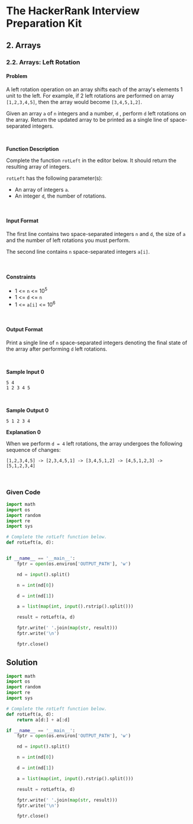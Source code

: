 # The HackerRank Interview Preparation Kit
## 2. Arrays

### 2.2. Arrays: Left Rotation

#### Problem

A left rotation operation on an array shifts each of the array's elements 1 unit to the left. For example, if 2 left rotations are performed on array `[1,2,3,4,5]`, then the array would become `[3,4,5,1,2]`.

Given an array `a` of `n` integers and a number, `d` , perform `d` left rotations on the array. Return the updated array to be printed as a single line of space-separated integers.

<br>

**Function Description**

Complete the function `rotLeft` in the editor below. It should return the resulting array of integers.

`rotLeft` has the following parameter(s):

* An array of integers `a`.
* An integer `d`, the number of rotations.

<br>

#### Input Format

The first line contains two space-separated integers `n` and `d`, the size of `a` and the number of left rotations you must perform.

The second line contains `n` space-separated integers `a[i]`.

<br>

#### Constraints

* 1 <= `n` <= 10<sup>5</sup>
* 1 <= `d` <= `n`
* 1 <= `a[i]` <= 10<sup>6</sup>



<br>

#### Output Format

Print a single line of `n` space-separated integers denoting the final state of the array after performing `d` left rotations.

<br>

**Sample Input 0**

```
5 4
1 2 3 4 5
```

<br>

**Sample Output 0**

```
5 1 2 3 4
```


**Explanation 0**

When we perform `d = 4` left rotations, the array undergoes the following sequence of changes:

```
[1,2,3,4,5] -> [2,3,4,5,1] -> [3,4,5,1,2] -> [4,5,1,2,3] -> [5,1,2,3,4]
```

<br>



### Given Code

```python
import math
import os
import random
import re
import sys

# Complete the rotLeft function below.
def rotLeft(a, d):


if __name__ == '__main__':
    fptr = open(os.environ['OUTPUT_PATH'], 'w')

    nd = input().split()

    n = int(nd[0])

    d = int(nd[1])

    a = list(map(int, input().rstrip().split()))

    result = rotLeft(a, d)

    fptr.write(' '.join(map(str, result)))
    fptr.write('\n')

    fptr.close()
```


## Solution

```python
import math
import os
import random
import re
import sys

# Complete the rotLeft function below.
def rotLeft(a, d):
    return a[d:] + a[:d]

if __name__ == '__main__':
    fptr = open(os.environ['OUTPUT_PATH'], 'w')

    nd = input().split()

    n = int(nd[0])

    d = int(nd[1])

    a = list(map(int, input().rstrip().split()))

    result = rotLeft(a, d)

    fptr.write(' '.join(map(str, result)))
    fptr.write('\n')

    fptr.close()
```
